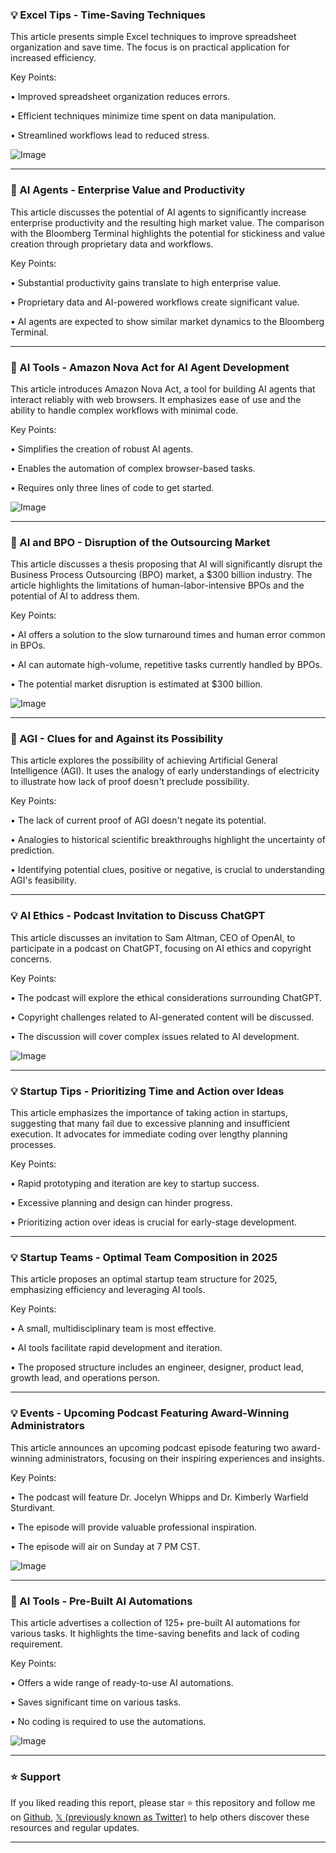 ### 💡 Excel Tips - Time-Saving Techniques

This article presents simple Excel techniques to improve spreadsheet organization and save time.  The focus is on practical application for increased efficiency.

Key Points:

•  Improved spreadsheet organization reduces errors.


•  Efficient techniques minimize time spent on data manipulation.


•  Streamlined workflows lead to reduced stress.


![Image](https://pbs.twimg.com/media/GnoFPICWAAA4X2H?format=jpg&name=small)

---
### 🤖 AI Agents - Enterprise Value and Productivity

This article discusses the potential of AI agents to significantly increase enterprise productivity and the resulting high market value. The comparison with the Bloomberg Terminal highlights the potential for stickiness and value creation through proprietary data and workflows.

Key Points:

•  Substantial productivity gains translate to high enterprise value.


•  Proprietary data and AI-powered workflows create significant value.


•  AI agents are expected to show similar market dynamics to the Bloomberg Terminal.

---
### 🚀 AI Tools - Amazon Nova Act for AI Agent Development

This article introduces Amazon Nova Act, a tool for building AI agents that interact reliably with web browsers.  It emphasizes ease of use and the ability to handle complex workflows with minimal code.

Key Points:

•  Simplifies the creation of robust AI agents.


•  Enables the automation of complex browser-based tasks.


•  Requires only three lines of code to get started.


![Image](https://pbs.twimg.com/media/GnYvi2xXUAA1sDn.jpg)

---
### 🤖 AI and BPO - Disruption of the Outsourcing Market

This article discusses a thesis proposing that AI will significantly disrupt the Business Process Outsourcing (BPO) market, a $300 billion industry. The article highlights the limitations of human-labor-intensive BPOs and the potential of AI to address them.

Key Points:

• AI offers a solution to the slow turnaround times and human error common in BPOs.


•  AI can automate high-volume, repetitive tasks currently handled by BPOs.


•  The potential market disruption is estimated at $300 billion.


![Image](https://pbs.twimg.com/media/Gjr8lLRb0AAzOTP?format=jpg&name=small)

---
### 🤖 AGI - Clues for and Against its Possibility

This article explores the possibility of achieving Artificial General Intelligence (AGI). It uses the analogy of early understandings of electricity to illustrate how lack of proof doesn't preclude possibility.

Key Points:

•  The lack of current proof of AGI doesn't negate its potential.


•  Analogies to historical scientific breakthroughs highlight the uncertainty of prediction.


•  Identifying potential clues, positive or negative, is crucial to understanding AGI's feasibility.

---
### 💡 AI Ethics - Podcast Invitation to Discuss ChatGPT

This article discusses an invitation to Sam Altman, CEO of OpenAI, to participate in a podcast on ChatGPT, focusing on AI ethics and copyright concerns.

Key Points:

•  The podcast will explore the ethical considerations surrounding ChatGPT.


•  Copyright challenges related to AI-generated content will be discussed.


•  The discussion will cover complex issues related to AI development.


![Image](https://pbs.twimg.com/media/GnpXxX_XYAAxLHZ?format=jpg&name=900x900)

---
### 💡 Startup Tips - Prioritizing Time and Action over Ideas

This article emphasizes the importance of taking action in startups, suggesting that many fail due to excessive planning and insufficient execution. It advocates for immediate coding over lengthy planning processes.

Key Points:

•  Rapid prototyping and iteration are key to startup success.


•  Excessive planning and design can hinder progress.


•  Prioritizing action over ideas is crucial for early-stage development.

---
### 💡 Startup Teams - Optimal Team Composition in 2025

This article proposes an optimal startup team structure for 2025, emphasizing efficiency and leveraging AI tools.

Key Points:

•  A small, multidisciplinary team is most effective.


•  AI tools facilitate rapid development and iteration.


•  The proposed structure includes an engineer, designer, product lead, growth lead, and operations person.

---
### 💡 Events - Upcoming Podcast Featuring Award-Winning Administrators

This article announces an upcoming podcast episode featuring two award-winning administrators, focusing on their inspiring experiences and insights.

Key Points:

•  The podcast will feature Dr. Jocelyn Whipps and Dr. Kimberly Warfield Sturdivant.


•  The episode will provide valuable professional inspiration.


•  The episode will air on Sunday at 7 PM CST.



![Image](https://pbs.twimg.com/media/Gnp3_ceXwAA-KlM?format=jpg&name=small)

---
### 🚀 AI Tools - Pre-Built AI Automations

This article advertises a collection of 125+ pre-built AI automations for various tasks.  It highlights the time-saving benefits and lack of coding requirement.

Key Points:

•  Offers a wide range of ready-to-use AI automations.


•  Saves significant time on various tasks.


•  No coding is required to use the automations.


![Image](https://pbs.twimg.com/ext_tw_video_thumb/1907689634248765441/pu/img/iE7lNMGKMx5R4jpB.jpg)


---

### ⭐️ Support

If you liked reading this report, please star ⭐️ this repository and follow me on [Github](https://github.com/Drix10), [𝕏 (previously known as Twitter)](https://x.com/DRIX_10_) to help others discover these resources and regular updates.

---